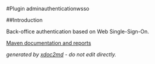 
#Plugin adminauthenticationwsso

##Introduction

Back-office authentication based on Web Single-Sign-On.


[Maven documentation and reports](http://dev.lutece.paris.fr/plugins/plugin-adminauthenticationwsso/)



 *generated by [xdoc2md](https://github.com/lutece-platform/tools-maven-xdoc2md-plugin) - do not edit directly.*